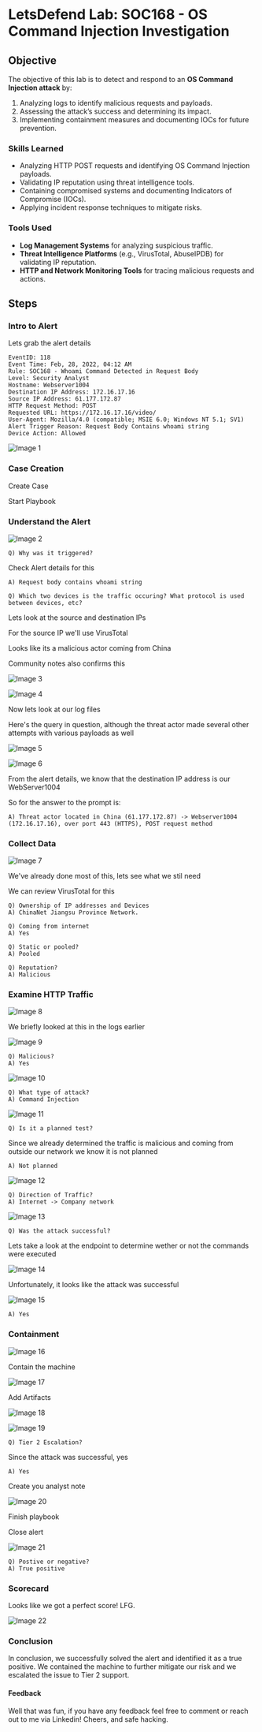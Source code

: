 # LetsDefend Lab: SOC168 - OS Command Injection Investigation

## **Objective**  
The objective of this lab is to detect and respond to an **OS Command Injection attack** by:  
1. Analyzing logs to identify malicious requests and payloads.  
2. Assessing the attack’s success and determining its impact.  
3. Implementing containment measures and documenting IOCs for future prevention.


### **Skills Learned**  
- Analyzing HTTP POST requests and identifying OS Command Injection payloads.  
- Validating IP reputation using threat intelligence tools.  
- Containing compromised systems and documenting Indicators of Compromise (IOCs).  
- Applying incident response techniques to mitigate risks.  


### **Tools Used**  
- **Log Management Systems** for analyzing suspicious traffic.  
- **Threat Intelligence Platforms** (e.g., VirusTotal, AbuseIPDB) for validating IP reputation.  
- **HTTP and Network Monitoring Tools** for tracing malicious requests and actions.

## Steps
### Intro to Alert

Lets grab the alert details

	EventID: 118
	Event Time: Feb, 28, 2022, 04:12 AM
	Rule: SOC168 - Whoami Command Detected in Request Body
	Level: Security Analyst
	Hostname: Webserver1004
	Destination IP Address: 172.16.17.16
	Source IP Address: 61.177.172.87
	HTTP Request Method: POST
	Requested URL: https://172.16.17.16/video/
	User-Agent: Mozilla/4.0 (compatible; MSIE 6.0; Windows NT 5.1; SV1)
	Alert Trigger Reason: Request Body Contains whoami string
	Device Action: Allowed


![Image 1](https://i.imgur.com/6J4kdgf.png)

### Case Creation

Create Case

Start Playbook

### Understand the Alert


![Image 2](https://i.imgur.com/ConHLOz.png)

	Q) Why was it triggered?

Check Alert details for this

	A) Request body contains whoami string

	Q) Which two devices is the traffic occuring? What protocol is used between devices, etc?

Lets look at the source and destination IPs

For the source IP we'll use VirusTotal

Looks like its a malicious actor coming from China

Community notes also confirms this

![Image 3](https://i.imgur.com/rXowlnd.png)

![Image 4](https://i.imgur.com/riMVgRP.png)

Now lets look at our log files

Here's the query in question, although the threat actor made several other attempts with various payloads as well

![Image 5](https://i.imgur.com/teekg2e.png)

![Image 6](https://i.imgur.com/z0GF0xQ.png)

From the alert details, we know that the destination IP address is our WebServer1004

So for the answer to the prompt is:

	A) Threat actor located in China (61.177.172.87) -> Webserver1004 (172.16.17.16), over port 443 (HTTPS), POST request method 

### Collect Data

![Image 7](https://i.imgur.com/BErmHqU.png)

We've already done most of this, lets see what we stil need

We can review VirusTotal for this

	Q) Ownership of IP addresses and Devices
	A) ChinaNet Jiangsu Province Network. 

	Q) Coming from internet
	A) Yes

	Q) Static or pooled?
	A) Pooled

	Q) Reputation?
	A) Malicious

### Examine HTTP Traffic

![Image 8](https://i.imgur.com/B84XURN.png)

We briefly looked at this in the logs earlier

![Image 9](https://i.imgur.com/Uxj8NdL.png)

	Q) Malicious?
	A) Yes

![Image 10](https://i.imgur.com/449uRgm.png)

	Q) What type of attack?
	A) Command Injection

![Image 11](https://i.imgur.com/15ZTw54.png)

	Q) Is it a planned test?

Since we already determined the traffic is malicious and coming from outside our network we know it is not planned

	A) Not planned

![Image 12](https://i.imgur.com/6SXzwyk.png)

	Q) Direction of Traffic?
	A) Internet -> Company network

![Image 13](https://i.imgur.com/qVNld30.png)

	Q) Was the attack successful? 

Lets take a look at the endpoint to determine wether or not the commands were executed

![Image 14](https://i.imgur.com/aVbtCXU.png)

Unfortunately, it looks like the attack was successful

![Image 15](https://i.imgur.com/ZgJzgji.png)

	A) Yes 

### Containment

![Image 16](https://i.imgur.com/nxN3hV1.png)

Contain the machine

![Image 17](https://i.imgur.com/V5M2Q8o.png)

Add Artifacts

![Image 18](https://i.imgur.com/LCSYl3H.png)

![Image 19](https://i.imgur.com/utStp4r.png)

	Q) Tier 2 Escalation?

Since the attack was successful, yes

	A) Yes

Create you analyst note

![Image 20](https://i.imgur.com/tKLB1aU.png)

Finish playbook

Close alert

![Image 21](https://i.imgur.com/AQuoXlB.png)

	Q) Postive or negative?
	A) True positive

### Scorecard

Looks like we got a perfect score! LFG.

![Image 22](https://i.imgur.com/4m7E8ah.png)

### Conclusion

In conclusion, we successfully solved the alert and identified it as a true positive. We contained the machine to further mitigate our risk and we escalated the issue to Tier 2 support.

#### Feedback

Well that was fun, if you have any feedback feel free to comment or reach out to me via Linkedin! Cheers, and safe hacking. 
